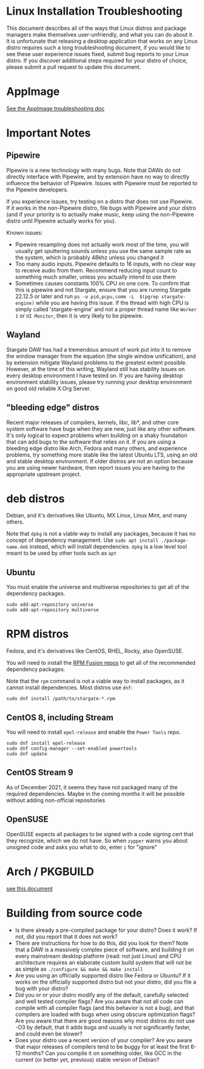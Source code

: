 # Linux Installation Troubleshooting
This document describes all of the ways that Linux distros and package managers
make themselves user-unfriendly, and what you can do about it.  It is
unfortunate that releasing a desktop application that works on any Linux distro
requires such a long troubleshooting document, if you would like to see these
user experience issues fixed, submit bug reports to your Linux distro.  If you
discover additional steps required for your distro of choice, please submit a
pull request to update this document.

# AppImage
[See the AppImage troubleshooting doc](./appimage.md)

# Important Notes
## Pipewire
Pipewire is a new technology with many bugs.  Note that DAWs do not directly
interface with Pipewire, and by extension have no way to directly influence
the behavior of Pipewire.  Issues with Pipewire must be reported to the
Pipewire developers.

If you experience issues, try testing on a distro that does not use Pipewire.
If it works in the non-Pipewire distro, file bugs with Pipewire and your
distro (and if your priority is to actually make music, keep using the
non-Pipewire distro until Pipewire actually works for you).

Known issues:
- Pipewire resampling does not actually work most of the time, you will usually
  get sputtering sounds unless you use the same sample rate as the system,
  which is probably 48khz unless you changed it
- Too many audio inputs.  Pipewire defaults to 16 inputs, with no clear way to
  receive audio from them.  Recommend reducing input count to something much
  smaller, unless you actually intend to use them
- Sometimes causes constants 100% CPU on one core.  To confirm that this is
  pipewire and not Stargate, ensure that you are running Stargate 22.12.5 or
  later and run `ps -o pid,pcpu,comm -L  $(pgrep stargate-engine)` while you
  are having this issue.  If the thread with high CPU is simply called
  'stargate-engine' and not a proper thread name like `Worker 1` or
  `UI Monitor`, then it is very likely to be pipewire.

## Wayland
Stargate DAW has had a tremendous amount of work put into it to remove the
window manager from the equation (the single window unification), and by
extension mitigate Wayland problems to the greatest extent possible.  However,
at the time of this writing, Wayland still has stability issues on every
desktop environment I have tested on.  If you are having desktop environment
stability issues, please try running your desktop environment on good old
reliable X.Org Server.

## "bleeding edge" distros
Recent major releases of compilers, kernels, libc, lib\*, and other core system
software have bugs when they are new, just like any other software.  It's only
logical to expect problems when building on a shaky foundation that can add
bugs to the software that relies on it.  If you are using a bleeding edge
distro like Arch, Fedora and many others, and experience problems, try
something more stable like the latest Ubuntu LTS, using an old and stable
desktop environment.  If older distros are not an option because you are using
newer hardware, then report issues you are having to the appropriate upstream
project.

# deb distros
Debian, and it's derivatives like Ubuntu, MX Linux, Linux Mint, and many
others.

Note that `dpkg` is not a viable way to install any packages, because it has
no concept of dependency management.  Use `sudo apt install ./package-name.deb`
instead, which will install dependencies.  `dpkg` is a low level tool meant to
be used by other tools such as `apt`

## Ubuntu
You must enable the universe and multiverse repositories to get all of the
dependency packages.

```
sudo add-apt-repository universe
sudo add-apt-repository multiverse
```

# RPM distros
Fedora, and it's derivatives like CentOS, RHEL, Rocky, also OpenSUSE.

You will need to install the [RPM Fusion repos](https://rpmfusion.org/)
to get all of the recommended dependency packages.

Note that the `rpm` command is not a viable way to install packages, as it
cannot install dependencies.  Most distros use `dnf`:
```
sudo dnf install /path/to/stargate-*.rpm
```

## CentOS 8, including Stream
You will need to install `epel-release` and enable the `Power Tools` repo.
```
sudo dnf install epel-release
sudo dnf config-manager --set-enabled powertools
sudo dnf update
```

## CentOS Stream 9
As of December 2021, it seems they have not packaged many of the required
dependencies.  Maybe in the coming months it will be possible without adding
non-official repositories

## OpenSUSE
OpenSUSE expects all packages to be signed with a code signing cert that they
recognize, which we do not have.  So when `zypper` warns you about unsigned
code and asks you what to do, enter `i` for "ignore"

# Arch / PKGBUILD
[see this document](./arch_linux.md)

# Building from source code

- Is there already a pre-compiled package for your distro?  Does it work?
  If not, did you report that it does not work?
- There are instructions for how to do this, did you look for them?  Note that
  a DAW is a massively complex piece of software, and building it on
  every mainstream desktop platform (read: not just Linux) and CPU
  architecture requires an elaborate custom build system that will not be as
  simple as `./configure && make && make install`
- Are you using an officially supported distro like Fedora or Ubuntu?  If it
  works on the officially supported distro but not your distro, did you file
  a bug with your distro?
- Did you or or your distro modify any of the default, carefully selected
  and well tested compiler flags?  Are you aware that not all code can compile
  with all compiler flags (and this behavior is not a bug), and that
  compilers are loaded with bugs when using obscure optimization flags?  Are
  you aware that there are good reasons why most distros do not use -O3 by
  default, that it adds bugs and usually is not significantly faster, and could
  even be slower?
- Does your distro use a recent version of your compiler?  Are you aware that
  major releases of compilers tend to be buggy for at least the first 6-12
  months?  Can you compile it on something older, like GCC in the current
  (or better yet, previous) stable version of Debian?

